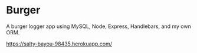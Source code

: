 # Burger
A burger logger app using MySQL, Node, Express, Handlebars, and my own ORM.

https://salty-bayou-98435.herokuapp.com/
